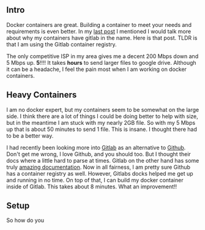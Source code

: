 <!--
.. title: Docker & Gitlab
.. slug: docker-gitlab
.. date: 2021-04-01 21:25:52 UTC-07:00
.. tags: Docker, Gitlab
.. category: CICD
.. link: 
.. description: Gitlab superpowers Docker Build Times
.. type: text
-->

## Intro

Docker containers are great. Building a container to meet your needs and requirements is even better. In my [last post](link://) I mentioned I would talk more about why my containers have gitlab in the name. Here is that post. TLDR is that I am using the Gitlab container registry. 

The only competitive ISP in my area gives me a decent 200 Mbps down and 5 Mbps up. **5**!!!! It takes __hours__ to send larger files to google drive. Although it can be a headache, I feel the pain most when I am working on docker containers.

## Heavy Containers

I am no docker expert, but my containers seem to be somewhat on the large side. I think there are a lot of things I could be doing better to help with size, but in the meantime I am stuck with my nearly 2GB file. So with my 5 Mbps up that is about 50 minutes to send 1 file. This is insane. I thought there had to be a better way.

I had recently been looking more into [Gitlab](https://gitlab.com/) as an alternative to [Github](https://github.com/). Don't get me wrong, I love Github, and you should too. But I thought their docs where a little hard to parse at times. Gitlab on the other hand has some truly [amazing documentation](https://docs.gitlab.com/). Now in all fairness, I am pretty sure Github has a container registry as well. However, Gitlabs docks helped me get up and running in no time. On top of that, I can build my docker container inside of Gitlab. This takes about 8 minutes. What an improvement!!

## Setup

So how do you 